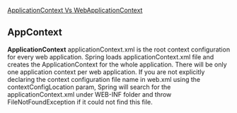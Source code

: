
[ApplicationContext Vs WebApplicationContext](#appContext)

## AppContext

**ApplicationContext** applicationContext.xml is the root context configuration for every web application. Spring loads applicationContext.xml file and creates the ApplicationContext for the whole application. There will be only one application context per web application. If you are not explicitly declaring the context configuration file name in web.xml using the contextConfigLocation param, Spring will search for the applicationContext.xml under WEB-INF folder and throw FileNotFoundException if it could not find this file.
